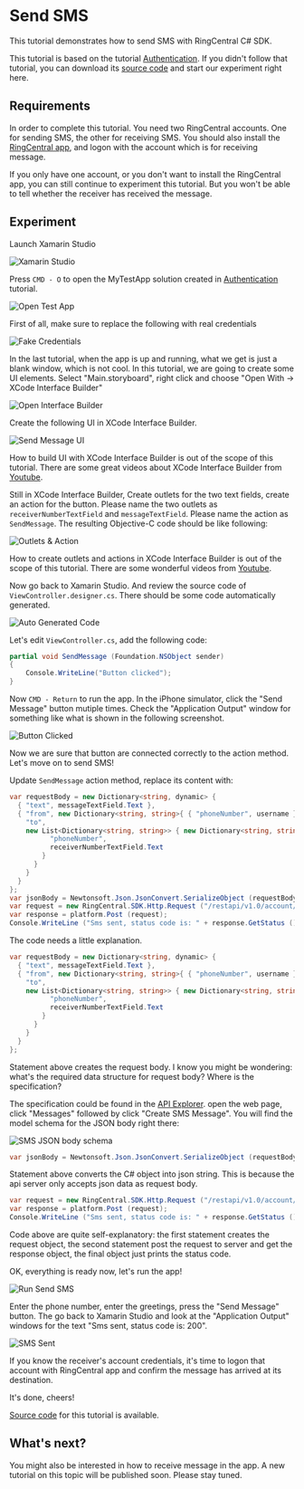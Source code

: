 # Send SMS

This tutorial demonstrates how to send SMS with RingCentral C# SDK.

This tutorial is based on the tutorial [Authentication](/mac/authentication/). If you didn't follow that tutorial, you can download its [source code](https://github.com/tylerlong/ringcentral-csharp-tutorials/tree/master/mac/authentication) and start our experiment right here.


## Requirements

In order to complete this tutorial. You need two RingCentral accounts. One for sending SMS, the other for receiving SMS. You should also install the [RingCentral app](https://developer.ringcentral.com/app-gallery.html#/apps), and logon with the account which is for receiving message.

If you only have one account, or you don't want to install the RingCentral app, you can still continue to experiment this tutorial. But you won't be able to tell whether the receiver has received the message.


## Experiment

Launch Xamarin Studio

![Xamarin Studio](/screenshots/xamarin-studio.png)

Press `CMD - O` to open the MyTestApp solution created in [Authentication](/mac/authentication/) tutorial.

![Open Test App](/screenshots/open-test-app.png)

First of all, make sure to replace the following with real credentials

![Fake Credentials](/screenshots/fake-credentials.png)

In the last tutorial, when the app is up and running, what we get is just a blank window, which is not cool.
In this tutorial, we are going to create some UI elements.
Select "Main.storyboard", right click and choose "Open With -> XCode Interface Builder"

![Open Interface Builder](/screenshots/open-interface-builder.png)

Create the following UI in XCode Interface Builder.

![Send Message UI](/screenshots/send-message-ui.png)

How to build UI with XCode Interface Builder is out of the scope of this tutorial. There are some great videos about XCode Interface Builder from [Youtube](https://www.youtube.com/results?search_query=xcode+interface+builder).

Still in XCode Interface Builder, Create outlets for the two text fields, create an action for the button. Please name the two outlets as `receiverNumberTextField` and `messageTextField`. Please name the action as `SendMessage`. The resulting Objective-C code should be like following:

![Outlets & Action](/screenshots/send-message-oc.png)

How to create outlets and actions in XCode Interface Builder is out of the scope of this tutorial. There are some wonderful videos from [Youtube](https://www.youtube.com/results?search_query=xcode+outlets+actions).

Now go back to Xamarin Studio. And review the source code of `ViewController.designer.cs`. There should be some code automatically generated.

![Auto Generated Code](/screenshots/auto-generated-code.png)

Let's edit `ViewController.cs`, add the following code:

```csharp
partial void SendMessage (Foundation.NSObject sender)
{
    Console.WriteLine("Button clicked");
}
```

Now `CMD - Return` to run the app. In the iPhone simulator, click the "Send Message" button mutiple times. Check the "Application Output" window for something like what is shown in the following screenshot.

![Button Clicked](/screenshots/button-clicked.png)

Now we are sure that button are connected correctly to the action method. Let's move on to send SMS!

Update `SendMessage` action method, replace its content with:

```csharp
var requestBody = new Dictionary<string, dynamic> {
  { "text", messageTextField.Text },
  { "from", new Dictionary<string, string>{ { "phoneNumber", username } } }, {
    "to",
    new List<Dictionary<string, string>> { new Dictionary<string, string> { {
          "phoneNumber",
          receiverNumberTextField.Text
        }
      }
    }
  }
};
var jsonBody = Newtonsoft.Json.JsonConvert.SerializeObject (requestBody);
var request = new RingCentral.SDK.Http.Request ("/restapi/v1.0/account/~/extension/~/sms", jsonBody);
var response = platform.Post (request);
Console.WriteLine ("Sms sent, status code is: " + response.GetStatus ());
```

The code needs a little explanation.

```csharp
var requestBody = new Dictionary<string, dynamic> {
  { "text", messageTextField.Text },
  { "from", new Dictionary<string, string>{ { "phoneNumber", username } } }, {
    "to",
    new List<Dictionary<string, string>> { new Dictionary<string, string> { {
          "phoneNumber",
          receiverNumberTextField.Text
        }
      }
    }
  }
};
```

Statement above creates the request body. I know you might be wondering: what's the required data structure for request body? Where is the specification?

The specification could be found in the [API Explorer](https://developer.ringcentral.com/api-explorer/latest/index.html). open the web page, click "Messages" followed by click "Create SMS Message". You will find the model schema for the JSON body right there:

![SMS JSON body schema](/screenshots/sms-schema.png)

```csharp
var jsonBody = Newtonsoft.Json.JsonConvert.SerializeObject (requestBody);
```

Statement above converts the C# object into json string. This is because the api server only accepts json data as request body.

```csharp
var request = new RingCentral.SDK.Http.Request ("/restapi/v1.0/account/~/extension/~/sms", jsonBody);
var response = platform.Post (request);
Console.WriteLine ("Sms sent, status code is: " + response.GetStatus ());
```

Code above are quite self-explanatory: the first statement creates the request object, the second statement post the request to server and get the response object, the final object just prints the status code.

OK, everything is ready now, let's run the app!

![Run Send SMS](/screenshots/run-send-sms.png)

Enter the phone number, enter the greetings, press the "Send Message" button. The go back to Xamarin Studio and look at the "Application Output" windows for the text "Sms sent, status code is: 200".

![SMS Sent](/screenshots/sms-sent.png)

If you know the receiver's account credentials, it's time to logon that account with RingCentral app and confirm the message has arrived at its destination.

It's done, cheers!

[Source code](https://github.com/tylerlong/ringcentral-csharp-tutorials/tree/master/mac/send-sms) for this tutorial is available.

## What's next?

You might also be interested in how to receive message in the app. A new tutorial on this topic will be published soon. Please stay tuned.
